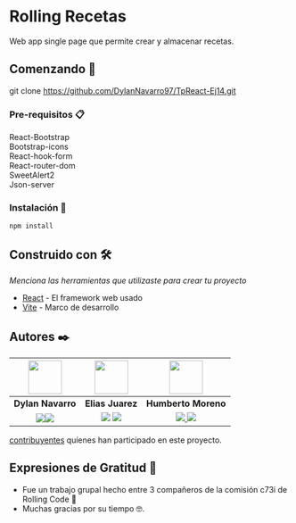# Rolling Recetas

Web app single page que permite crear y almacenar recetas.

## Comenzando 🚀

git clone https://github.com/DylanNavarro97/TpReact-Ej14.git

### Pre-requisitos 📋

React-Bootstrap  
Bootstrap-icons  
React-hook-form  
React-router-dom  
SweetAlert2  
Json-server

### Instalación 🔧


```
npm install
```

## Construido con 🛠️

_Menciona las herramientas que utilizaste para crear tu proyecto_

* [React](https://react.dev/) - El framework web usado
* [Vite](https://vitejs.dev/) - Marco de desarrollo

## Autores ✒️

| <img src="https://res.cloudinary.com/do5fnhctm/image/upload/v1690506050/121978726_k3oliw.png" height=60>| <img src="https://res.cloudinary.com/do5fnhctm/image/upload/v1709093274/103411767_h3qmyu.png" height=60>|<img src="https://res.cloudinary.com/do5fnhctm/image/upload/v1709093487/yo1111_ewreng.jpg" height=60>|
|:-:|:-:|:-:|
| **Dylan Navarro**| **Elias Juarez**| **Humberto Moreno** |
|<a href="https://github.com/DylanNavarro97"><img src="https://img.shields.io/badge/github-%23121011.svg?&style=for-the-badge&logo=github&logoColor=white"/></a><a href="https://www.linkedin.com/in/dylan-navarro/"><img src="https://img.shields.io/badge/linkedin%20-%230077B5.svg?&style=for-the-badge&logo=linkedin&logoColor=white"/></a> | <a href="https://github.com/Elias-Juarez"> <img src="https://img.shields.io/badge/github-%23121011.svg?&style=for-the-badge&logo=github&logoColor=white"/></a> <a href="https://www.linkedin.com/in/elias-juarez-49825b237/"> <img src="https://img.shields.io/badge/linkedin%20-%230077B5.svg?&style=for-the-badge&logo=linkedin&logoColor=white"/></a> | <a href="https://github.com/Rippy1024"><img src="https://img.shields.io/badge/github-%23121011.svg?&style=for-the-badge&logo=github&logoColor=white"/> </a> <a href="https://www.linkedin.com/in/humberto-moreno-b05a1624a/"><img src="https://img.shields.io/badge/linkedin%20-%230077B5.svg?&style=for-the-badge&logo=linkedin&logoColor=white"/></a> |

[contribuyentes](https://github.com/DylanNavarro97/TpReact-Ej14/graphs/contributors) quíenes han participado en este proyecto. 


## Expresiones de Gratitud 🎁

* Fue un trabajo grupal hecho entre 3 compañeros de la comisión c73i de Rolling Code 📢 
* Muchas gracias por su tiempo 🤓.
